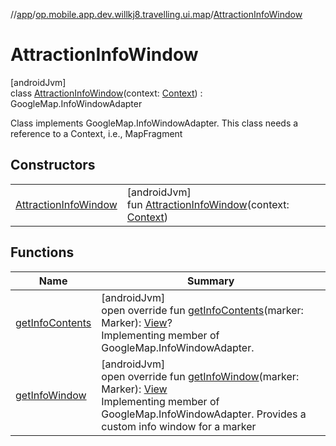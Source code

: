 //[app](../../../index.md)/[op.mobile.app.dev.willkj8.travelling.ui.map](../index.md)/[AttractionInfoWindow](index.md)

# AttractionInfoWindow

[androidJvm]\
class [AttractionInfoWindow](index.md)(context: [Context](https://developer.android.com/reference/kotlin/android/content/Context.html)) : GoogleMap.InfoWindowAdapter

Class implements GoogleMap.InfoWindowAdapter. This class needs a reference to a Context, i.e., MapFragment

## Constructors

| | |
|---|---|
| [AttractionInfoWindow](-attraction-info-window.md) | [androidJvm]<br>fun [AttractionInfoWindow](-attraction-info-window.md)(context: [Context](https://developer.android.com/reference/kotlin/android/content/Context.html)) |

## Functions

| Name | Summary |
|---|---|
| [getInfoContents](get-info-contents.md) | [androidJvm]<br>open override fun [getInfoContents](get-info-contents.md)(marker: Marker): [View](https://developer.android.com/reference/kotlin/android/view/View.html)?<br>Implementing member of GoogleMap.InfoWindowAdapter. |
| [getInfoWindow](get-info-window.md) | [androidJvm]<br>open override fun [getInfoWindow](get-info-window.md)(marker: Marker): [View](https://developer.android.com/reference/kotlin/android/view/View.html)<br>Implementing member of GoogleMap.InfoWindowAdapter. Provides a custom info window for a marker |
